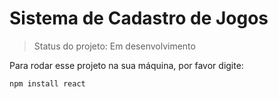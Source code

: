 # Sistema de Cadastro de Jogos</h1>

>Status do projeto: Em desenvolvimento

Para rodar esse projeto na sua máquina, por favor digite:
```
npm install react
```
